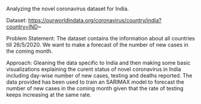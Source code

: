 Analyzing the novel coronavirus dataset for India.

Dataset: https://ourworldindata.org/coronavirus/country/india?country=IND~

Problem Statement: The dataset contains the information about all countries till 26/5/2020. We want to make a forecast of the number of new cases in the coming month.

Approach: Gleaning the data specific to India and then making some basic visualizations explaining the curent status of novel coronavirus
in India including day-wise number of new cases, testing and deaths reported. The data provided has been used to train an SARIMAX model to 
forecast the number of new cases in the coming month given that the rate of testing keeps increasing at the same rate.
